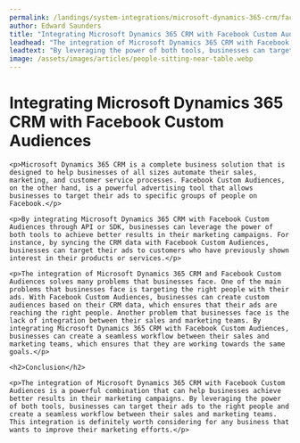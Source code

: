 ```yaml
---
permalink: /landings/system-integrations/microsoft-dynamics-365-crm/facebook-custom-audiences
author: Edward Saunders
title: "Integrating Microsoft Dynamics 365 CRM with Facebook Custom Audiences"
leadhead: "The integration of Microsoft Dynamics 365 CRM with Facebook Custom Audiences is a powerful combination that can help businesses achieve better results in their marketing campaigns"
leadtext: "By leveraging the power of both tools, businesses can target their ads to the right people and create a seamless workflow between their sales and marketing teams. This integration is definitely worth considering for any business that wants to improve their marketing efforts."
image: /assets/images/articles/people-sitting-near-table.webp
---
```

<div class="arttext">	<h1>Integrating Microsoft Dynamics 365 CRM with Facebook Custom Audiences</h1>

	<p>Microsoft Dynamics 365 CRM is a complete business solution that is designed to help businesses of all sizes automate their sales, marketing, and customer service processes. Facebook Custom Audiences, on the other hand, is a powerful advertising tool that allows businesses to target their ads to specific groups of people on Facebook.</p>

	<p>By integrating Microsoft Dynamics 365 CRM with Facebook Custom Audiences through API or SDK, businesses can leverage the power of both tools to achieve better results in their marketing campaigns. For instance, by syncing the CRM data with Facebook Custom Audiences, businesses can target their ads to customers who have previously shown interest in their products or services.</p>

	<p>The integration of Microsoft Dynamics 365 CRM and Facebook Custom Audiences solves many problems that businesses face. One of the main problems that businesses face is targeting the right people with their ads. With Facebook Custom Audiences, businesses can create custom audiences based on their CRM data, which ensures that their ads are reaching the right people. Another problem that businesses face is the lack of integration between their sales and marketing teams. By integrating Microsoft Dynamics 365 CRM with Facebook Custom Audiences, businesses can create a seamless workflow between their sales and marketing teams, which ensures that they are working towards the same goals.</p>

	<h2>Conclusion</h2>

	<p>The integration of Microsoft Dynamics 365 CRM with Facebook Custom Audiences is a powerful combination that can help businesses achieve better results in their marketing campaigns. By leveraging the power of both tools, businesses can target their ads to the right people and create a seamless workflow between their sales and marketing teams. This integration is definitely worth considering for any business that wants to improve their marketing efforts.</p>
</div>